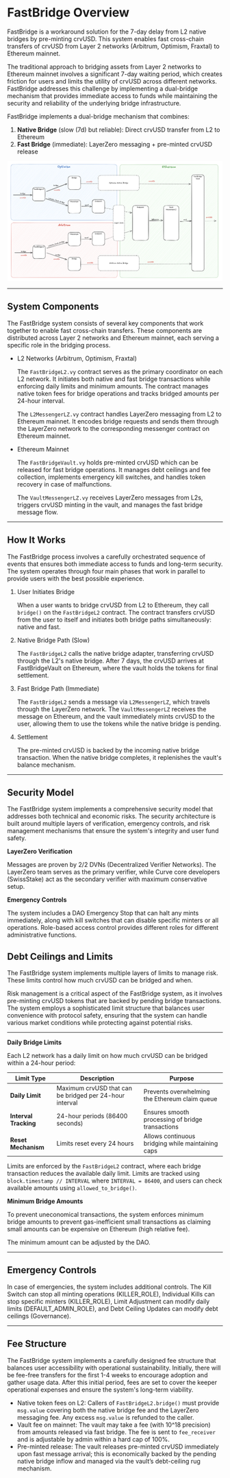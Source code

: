 <h1>FastBridge Overview</h1>

FastBridge is a workaround solution for the 7-day delay from L2 native bridges by pre-minting crvUSD. This system enables fast cross-chain transfers of crvUSD from Layer 2 networks (Arbitrum, Optimism, Fraxtal) to Ethereum mainnet.

The traditional approach to bridging assets from Layer 2 networks to Ethereum mainnet involves a significant 7-day waiting period, which creates friction for users and limits the utility of crvUSD across different networks. FastBridge addresses this challenge by implementing a dual-bridge mechanism that provides immediate access to funds while maintaining the security and reliability of the underlying bridge infrastructure.

FastBridge implements a dual-bridge mechanism that combines:

1. **Native Bridge** (slow (7d) but reliable): Direct crvUSD transfer from L2 to Ethereum
2. **Fast Bridge** (immediate): LayerZero messaging + pre-minted crvUSD release

![](../assets/images/fast-bridge/architecture.png)

---

## **System Components**

The FastBridge system consists of several key components that work together to enable fast cross-chain transfers. These components are distributed across Layer 2 networks and Ethereum mainnet, each serving a specific role in the bridging process.

- L2 Networks (Arbitrum, Optimism, Fraxtal)

    The `FastBridgeL2.vy` contract serves as the primary coordinator on each L2 network. It initiates both native and fast bridge transactions while enforcing daily limits and minimum amounts. The contract manages native token fees for bridge operations and tracks bridged amounts per 24-hour interval.

    The `L2MessengerLZ.vy` contract handles LayerZero messaging from L2 to Ethereum mainnet. It encodes bridge requests and sends them through the LayerZero network to the corresponding messenger contract on Ethereum mainnet.

- Ethereum Mainnet

    The `FastBridgeVault.vy` holds pre-minted crvUSD which can be released for fast bridge operations. It manages debt ceilings and fee collection, implements emergency kill switches, and handles token recovery in case of malfunctions.

    The `VaultMessengerLZ.vy` receives LayerZero messages from L2s, triggers crvUSD minting in the vault, and manages the fast bridge message flow.

---

## **How It Works**

The FastBridge process involves a carefully orchestrated sequence of events that ensures both immediate access to funds and long-term security. The system operates through four main phases that work in parallel to provide users with the best possible experience.

1. User Initiates Bridge

    When a user wants to bridge crvUSD from L2 to Ethereum, they call `bridge()` on the `FastBridgeL2` contract. The contract transfers crvUSD from the user to itself and initiates both bridge paths simultaneously: native and fast.

2. Native Bridge Path (Slow)

    The `FastBridgeL2` calls the native bridge adapter, transferring crvUSD through the L2's native bridge. After 7 days, the crvUSD arrives at FastBridgeVault on Ethereum, where the vault holds the tokens for final settlement.

3. Fast Bridge Path (Immediate)

    The `FastBridgeL2` sends a message via `L2MessengerLZ`, which travels through the LayerZero network. The `VaultMessengerLZ` receives the message on Ethereum, and the vault immediately mints crvUSD to the user, allowing them to use the tokens while the native bridge is pending.

4. Settlement

    The pre-minted crvUSD is backed by the incoming native bridge transaction. When the native bridge completes, it replenishes the vault's balance mechanism.

---

## **Security Model**

The FastBridge system implements a comprehensive security model that addresses both technical and economic risks. The security architecture is built around multiple layers of verification, emergency controls, and risk management mechanisms that ensure the system's integrity and user fund safety.

**LayerZero Verification**

Messages are proven by 2/2 DVNs (Decentralized Verifier Networks). The LayerZero team serves as the primary verifier, while Curve core developers (SwissStake) act as the secondary verifier with maximum conservative setup.

**Emergency Controls**

The system includes a DAO Emergency Stop that can halt any mints immediately, along with kill switches that can disable specific minters or all operations. Role-based access control provides different roles for different administrative functions.

## **Debt Ceilings and Limits**

The FastBridge system implements multiple layers of limits to manage risk. These limits control how much crvUSD can be bridged and when.

Risk management is a critical aspect of the FastBridge system, as it involves pre-minting crvUSD tokens that are backed by pending bridge transactions. The system employs a sophisticated limit structure that balances user convenience with protocol safety, ensuring that the system can handle various market conditions while protecting against potential risks.

---

**Daily Bridge Limits**

Each L2 network has a daily limit on how much crvUSD can be bridged within a 24-hour period:

| Limit Type | Description | Purpose |
|------------|-------------|---------|
| **Daily Limit** | Maximum crvUSD that can be bridged per 24-hour interval | Prevents overwhelming the Ethereum claim queue |
| **Interval Tracking** | 24-hour periods (86400 seconds) | Ensures smooth processing of bridge transactions |
| **Reset Mechanism** | Limits reset every 24 hours | Allows continuous bridging while maintaining caps |

Limits are enforced by the `FastBridgeL2` contract, where each bridge transaction reduces the available daily limit. Limits are tracked using `block.timestamp // INTERVAL` where `INTERVAL = 86400`, and users can check available amounts using `allowed_to_bridge()`.

**Minimum Bridge Amounts**

To prevent uneconomical transactions, the system enforces minimum bridge amounts to prevent gas-inefficient small transactions as claiming small amounts can be expensive on Ethereum (high relative fee).

The minimum amount can be adjusted by the DAO.

---

## **Emergency Controls**

In case of emergencies, the system includes additional controls. The Kill Switch can stop all minting operations (KILLER_ROLE), Individual Kills can stop specific minters (KILLER_ROLE), Limit Adjustment can modify daily limits (DEFAULT_ADMIN_ROLE), and Debt Ceiling Updates can modify debt ceilings (Governance).

---

## **Fee Structure**

The FastBridge system implements a carefully designed fee structure that balances user accessibility with operational sustainability. Initially, there will be fee-free transfers for the first 1-4 weeks to encourage adoption and gather usage data. After this initial period, fees are set to cover the keeper operational expenses and ensure the system's long-term viability.

- Native token fees on L2: Callers of `FastBridgeL2.bridge()` must provide `msg.value` covering both the native bridge fee and the LayerZero messaging fee. Any excess `msg.value` is refunded to the caller.
- Vault fee on mainnet: The vault may take a fee (with 10^18 precision) from amounts released via fast bridge. The fee is sent to `fee_receiver` and is adjustable by admin within a hard cap of 100%.
- Pre-minted release: The vault releases pre-minted crvUSD immediately upon fast message arrival; this is economically backed by the pending native bridge inflow and managed via the vault’s debt-ceiling rug mechanism.
